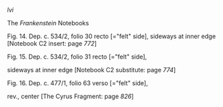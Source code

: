 *lvi*

The *Frankenstein* Notebooks

Fig. 14. Dep. c. 534/2, folio 30 recto [="felt" side], sideways at inner
edge [Notebook C2 insert: page *772*]

Fig. 15. Dep. c. 534/2, folio 31 recto [="felt" side],

sideways at inner edge [Notebook C2 substitute: page *774*]

Fig. 16. Dep. c. 477/1, folio 63 verso [="felt" side],

rev., center [The Cyrus Fragment: page *826*]


